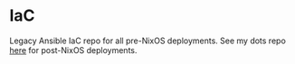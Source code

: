 # IaC
Legacy Ansible IaC repo for all pre-NixOS deployments. See my dots repo [here](https://github.com/alanpq/dots) for post-NixOS deployments.
